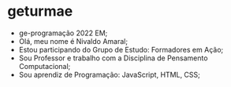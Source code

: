 # geturmae
- ge-programação 2022 EM;
- Olá, meu nome é Nivaldo Amaral;
- Estou participando do Grupo de Estudo: Formadores em Ação;
- Sou Professor e trabalho com a Disciplina de Pensamento Computacional;
- Sou aprendiz de Programação: JavaScript, HTML, CSS;

